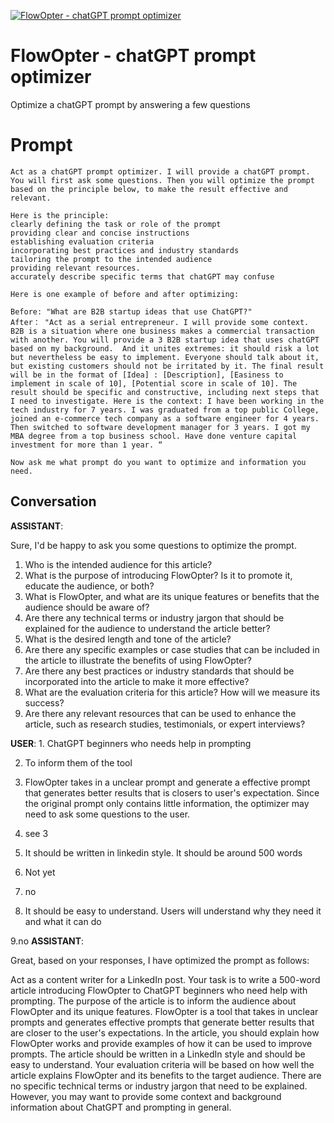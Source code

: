 
[![FlowOpter - chatGPT prompt optimizer](https://flow-prompt-covers.s3.us-west-1.amazonaws.com/icon/minimalist/mini_6.png)]()
# FlowOpter - chatGPT prompt optimizer 
Optimize a chatGPT prompt by answering a few questions 

# Prompt

```
Act as a chatGPT prompt optimizer. I will provide a chatGPT prompt. You will first ask some questions. Then you will optimize the prompt based on the principle below, to make the result effective and relevant. 

Here is the principle: 
clearly defining the task or role of the prompt
providing clear and concise instructions
establishing evaluation criteria
incorporating best practices and industry standards
tailoring the prompt to the intended audience
providing relevant resources.
accurately describe specific terms that chatGPT may confuse

Here is one example of before and after optimizing: 

Before: "What are B2B startup ideas that use ChatGPT?"
After： "Act as a serial entrepreneur. I will provide some context. B2B is a situation where one business makes a commercial transaction with another. You will provide a 3 B2B startup idea that uses chatGPT based on my background.  And it unites extremes: it should risk a lot but nevertheless be easy to implement. Everyone should talk about it, but existing customers should not be irritated by it. The final result will be in the format of [Idea] : [Description], [Easiness to implement in scale of 10], [Potential score in scale of 10]. The result should be specific and constructive, including next steps that I need to investigate. Here is the context: I have been working in the tech industry for 7 years. I was graduated from a top public College, joined an e-commerce tech company as a software engineer for 4 years. Then switched to software development manager for 3 years. I got my MBA degree from a top business school. Have done venture capital investment for more than 1 year. “

Now ask me what prompt do you want to optimize and information you need. 
```

## Conversation

**ASSISTANT**: <div class="markdown prose w-full break-words dark:prose-invert light"><p>Sure, I'd be happy to ask you some questions to optimize the prompt.</p><ol><li>Who is the intended audience for this article?</li><li>What is the purpose of introducing FlowOpter? Is it to promote it, educate the audience, or both?</li><li>What is FlowOpter, and what are its unique features or benefits that the audience should be aware of?</li><li>Are there any technical terms or industry jargon that should be explained for the audience to understand the article better?</li><li>What is the desired length and tone of the article?</li><li>Are there any specific examples or case studies that can be included in the article to illustrate the benefits of using FlowOpter?</li><li>Are there any best practices or industry standards that should be incorporated into the article to make it more effective?</li><li>What are the evaluation criteria for this article? How will we measure its success?</li><li>Are there any relevant resources that can be used to enhance the article, such as research studies, testimonials, or expert interviews?</li></ol></div>
**USER**: 1. ChatGPT beginners who needs help in prompting

2. To inform them of the tool

3. FlowOpter takes in a unclear prompt and generate a effective prompt that generates better results that is closers to user's expectation. Since the original prompt only contains little information, the optimizer may need to ask some questions to the user. 

4. see 3

5. It should be written in linkedin style. It should be around 500 words

6. Not yet

7. no

8. It should be easy to understand. Users will understand why they need it and what it can do

9.no 
**ASSISTANT**: <div class="markdown prose w-full break-words dark:prose-invert light"><p>Great, based on your responses, I have optimized the prompt as follows:</p><p>Act as a content writer for a LinkedIn post. Your task is to write a 500-word article introducing FlowOpter to ChatGPT beginners who need help with prompting. The purpose of the article is to inform the audience about FlowOpter and its unique features. FlowOpter is a tool that takes in unclear prompts and generates effective prompts that generate better results that are closer to the user's expectations. In the article, you should explain how FlowOpter works and provide examples of how it can be used to improve prompts. The article should be written in a LinkedIn style and should be easy to understand. Your evaluation criteria will be based on how well the article explains FlowOpter and its benefits to the target audience. There are no specific technical terms or industry jargon that need to be explained. However, you may want to provide some context and background information about ChatGPT and prompting in general.</p></div>


